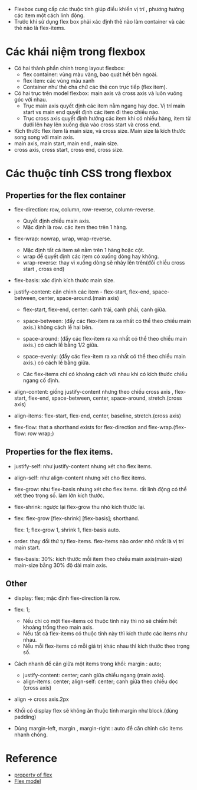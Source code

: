 + Flexbox cung cấp các thuộc tính giúp điều khiển vị trí , phương hướng các item một cách linh động.
+ Trước khi sử dụng flex box phải xác định thẻ nào làm container và các thẻ nào là flex-items.
# Các khái niệm trong flexbox
+ Có hai thành phần chính trong layout flexbox:
    + flex container: vùng màu vàng, bao quát hết bên ngoài.
    + flex item: các vùng màu xanh
    + Container như thẻ cha chứ các thẻ con trực tiếp (flex item).
+ Có hai trục trên model flexbox: main axis và cross axis và luôn vuông góc với nhau.
    + Trục main axis quyết định các item nằm ngang hay dọc. Vị trí main start vs main end quyết định các item đi theo chiều nào.
    + Trục cross axis quyết định hướng các item khi có nhiều hàng, item từ dưới lên hay lên xuống dựa vào cross start và cross end.
+ Kích thước flex item là main size, và cross size. Main size là kích thước song song với main axis.
+ main axis, main start, main end , main size.
+ cross axis, cross start, cross end, cross size.

# Các thuộc tính CSS trong flexbox
## Properties for the flex container
+ flex-direction: row, column, row-reverse, column-reverse.
    + Quyết định chiều main axis.
    + Mặc định là row. các item theo trên 1 hàng.

+ flex-wrap: nowrap, wrap, wrap-reverse.
    + Mặc định tất cả item sẽ nằm trên 1 hàng hoặc cột.
    + wrap để  quyết định các item có xuống dòng hay không.
    + wrap-reverse: thay vì xuống dòng sẽ nhảy lên trên(đổi chiều cross start , cross end)

+ flex-basis: xác định kích thước main size.

+ justify-content: căn chỉnh các item - flex-start, flex-end, space-between, center, space-around.(main axis)
    + flex-start, flex-end, center: canh trái, canh phải, canh giữa.

    + space-between: (đẩy các flex-item ra xa nhất có thể theo chiều main axis.) không cách lề hai bên.
    + space-around: (đẩy các flex-item ra xa nhất có thể theo chiều main axis.) có cách lề  bằng 1/2 giữa.
    + space-evenly: (đẩy các flex-item ra xa nhất có thể theo chiều main axis.) có cách lề  bằng giữa.
    + Các flex-items chỉ có khoảng cách với nhau khi có kích thước chiều ngang cố định.

+ align-content: giống justify-content nhưng theo chiều cross axis , flex-start, flex-end, space-between, center, space-around, stretch.(cross axis)
+ align-items: flex-start, flex-end, center, baseline, stretch.(cross axis)

+ flex-flow: that a shorthand exists for flex-direction and flex-wrap.(flex-flow: row wrap;)

## Properties for the flex items.
+ justify-self: như justify-content nhưng xét cho flex items.
+ align-self: như align-content nhưng xét cho flex items.

+ flex-grow: như flex-basis nhưng xét cho flex items. rất linh động có thể xét theo trọng số. làm lớn kích thước.
+ flex-shrink: ngược lại flex-grow thu nhỏ kích thước lại.

+ flex: flex-grow [flex-shrink] [flex-basis]; shorthand.

    flex: 1; flex-grow 1, shrink 1, flex-basis auto.
+ order. thay đổi thứ tự flex-items. flex-items nào order nhỏ nhất là vị trí main start.
+ flex-basis: 30%: kích thước mỗi item theo chiều main axis(main-size) main-size bằng 30% độ dài main axis.

## Other
+ display: flex; mặc định flex-direction là row.
+ flex: 1;
    + Nếu chỉ có một flex-items có thuộc tính này thì nó sẽ chiếm hết khoảng trống theo main axis.
    + Nếu tất cả flex-items có thuộc tính này thì kích thước các items như nhau.
    + Nếu mỗi flex-items có mỗi giá trị khác nhau thì kích thước theo trọng số.

+ Cách nhanh để căn giữa một items trong khối: margin : auto;
    + justify-content: center; canh giữa chiều ngang (main axis).
    + align-items: center; align-self: center; canh giữa theo chiều dọc (cross axis)

+ align -> cross axis.2px

+ Khối có display flex sẽ không ăn thuộc tính margin như block.(dùng padding)

+ Dùng margin-left, margin , margin-right : auto để căn chỉnh các items nhanh chóng.

# Reference
+ [property of flex](https://codepen.io/enxaneta/full/adLPwv/)
+ [Flex model](https://developer.mozilla.org/en-US/docs/Learn/CSS/CSS_layout/Flexbox)